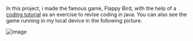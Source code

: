In this project, i made the famous game, Flappy Bird, with the help of a [coding tutorial](https://youtu.be/Xw2MEG-FBsE) as an exercise to revise coding in java. You can also see the game running in my local device in the following picture.

![image](https://github.com/valdidar/FlappyBird_in_java/assets/95515558/31254eef-5bea-436f-9d07-5ba49f7823fc)
